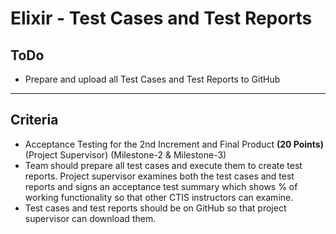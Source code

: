 # Elixir - Test Cases and Test Reports

## ToDo

- Prepare and upload all Test Cases and Test Reports to GitHub

----------

## Criteria

- Acceptance Testing for the 2nd Increment and Final Product **(20 Points)** (Project Supervisor) (Milestone-2 & Milestone-3)
- Team should prepare all test cases and execute them to create test reports. Project supervisor examines both the test cases and test reports and signs an acceptance test summary which shows % of working functionality so that other CTIS instructors can examine.
- Test cases and test reports should be on GitHub so that project supervisor can download them.
